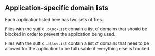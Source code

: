 ## Application-specific domain lists

Each application listed here has two sets of files.

Files with the suffix `.blocklist` contain a list of domains that should be blocked in order to prevent the application being used.

Files with the suffix `.allowlist` contain a list of domains that need to be allowed for the application to be full usable if everything else is blocked.
